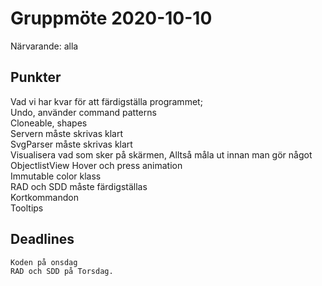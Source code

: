 # Gruppmöte 2020-10-10
Närvarande: alla

## Punkter
Vad vi har kvar för att färdigställa programmet;   
    Undo, använder command patterns  
    Cloneable, shapes  
    Servern måste skrivas klart  
    SvgParser måste skrivas klart  
    Visualisera vad som sker på skärmen, Alltså måla ut innan man gör något  
    ObjectlistView Hover och press animation  
    Immutable color klass   
    RAD och SDD måste färdigställas  
    Kortkommandon    
    Tooltips   
    

## Deadlines
    Koden på onsdag
    RAD och SDD på Torsdag.

